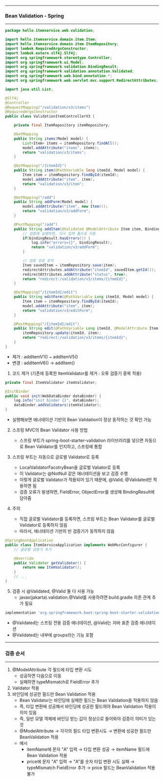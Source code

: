 -----
### Bean Validation - Spring
-----
```java
package hello.itemservice.web.validation;

import hello.itemservice.domain.item.Item;
import hello.itemservice.domain.item.ItemRepository;
import lombok.RequiredArgsConstructor;
import lombok.extern.slf4j.Slf4j;
import org.springframework.stereotype.Controller;
import org.springframework.ui.Model;
import org.springframework.validation.BindingResult;
import org.springframework.validation.annotation.Validated;
import org.springframework.web.bind.annotation.*;
import org.springframework.web.servlet.mvc.support.RedirectAttributes;

import java.util.List;

@Slf4j
@Controller
@RequestMapping("/validation/v3/items")
@RequiredArgsConstructor
public class ValidationItemControllerV3 {

    private final ItemRepository itemRepository;

    @GetMapping
    public String items(Model model) {
        List<Item> items = itemRepository.findAll();
        model.addAttribute("items", items);
        return "validation/v3/items";
    }

    @GetMapping("/{itemId}")
    public String item(@PathVariable long itemId, Model model) {
        Item item = itemRepository.findById(itemId);
        model.addAttribute("item", item);
        return "validation/v3/item";
    }

    @GetMapping("/add")
    public String addForm(Model model) {
        model.addAttribute("item", new Item());
        return "validation/v3/addForm";
    }

    @PostMapping("/add")
    public String addItem(@Validated @ModelAttribute Item item, BindingResult bindingResult, RedirectAttributes redirectAttributes) {
        // 검증에 실패하면, 다시 입력 폼으로 이동
        if(bindingResult.hasErrors()) {
            log.info("errors={}", bindingResult);
            return "validation/v3/addForm";
        }

        // 검증 성공 로직
        Item savedItem = itemRepository.save(item);
        redirectAttributes.addAttribute("itemId", savedItem.getId());
        redirectAttributes.addAttribute("status", true);
        return "redirect:/validation/v3/items/{itemId}";
    }

    @GetMapping("/{itemId}/edit")
    public String editForm(@PathVariable Long itemId, Model model) {
        Item item = itemRepository.findById(itemId);
        model.addAttribute("item", item);
        return "validation/v3/editForm";
    }

    @PostMapping("/{itemId}/edit")
    public String edit(@PathVariable Long itemId, @ModelAttribute Item item) {
        itemRepository.update(itemId, item);
        return "redirect:/validation/v3/items/{itemId}";
    }
}
```
  - 제거 : addItemV1() ~ addItemV5()
  - 변경 : addItemV6() → addItem()

1. 코드 제거 (기존에 등록한 ItemValidator를 제거 : 오류 검증기 중복 적용)
```java
private final ItemValidator itemValidator; 

@InitBinder
public void init(WebDataBinder dataBinder) { 
    log.info("init binder {}", dataBinder); 
    dataBinder.addValidators(itemValidator); 
}
```
  - 실행해보면 애너테이션 기반의 Bean Validation이 정상 동작하는 것 확인 가능

2. 스프링 MVC의 Bean Validator 사용 방법
   - 스프링 부트가 spring-boot-starter-validation 라이브러리를 넣으면 자동으로 Bean Validator를 인지하고, 스프링에 통합

3. 스프링 부트는 자동으로 글로벌 Validator로 등록
   - LocalValidatorFacotryBean을 글로벌 Valiator로 등록
   - 이 Validator는 @NotNull 같은 애너테이션을 보고 검증 수행
   - 이렇게 글로벌 Validator가 적용되어 있기 때문에, @Valid, @Validated만 적용하면 됨
   - 검증 오류가 발생하면, FieldError, ObjectError를 생성해 BindingResult에 담아줌

4. 주의
   - 직접 글로벌 Validator를 등록하면, 스프링 부트는 Bean Validator를 글로벌 Validator로 등록하지 않음
   - 따라서, 애너테이션 기반의 빈 검증기가 동작하지 않음
```java
@SpringBootApplication
public class ItemServiceApplication implements WebMvcConfigurer {
    // 글로벌 검증기 추가

    @Override
    public Validator getValidator() { 
        return new ItemValidator();
    }
    // ...
}
```

5. 검증 시 @Validated, @Valid 둘 다 사용 가능
   - javax(jakarta).validation.@Valid를 사용하려면 build.gradle 의존 관계 추가 필요
```gradle
implementation 'org.springframework.boot:spring-boot-starter-validation'
```
  - @Validated는 스프링 전용 검증 애너테이션, @Valid는 자바 표준 검증 애너테이션
  - @Validated는 내부에 groups라는 기능 포함

-----
### 검증 순서
-----
1. @ModelAttribute 각 필드에 타입 변환 시도
   - 성공하면 다음으로 이동
   - 실패하면 typeMismatch로 FieldError 추가
2. Validator 적용
3. 바인딩에 성공한 필드만 Bean Validation 적용
   - Bean Validator는 바인딩에 실패한 필드는 Bean Validation을 적용하지 않음
   - 즉, 타입 변환에 성공해서 바인딩에 성공한 필드여야 Bean Validation 적용이 의미 있음
   - 즉, 일반 모델 객체에 바인딩 받는 값이 정상으로 들어와야 검증이 의미가 있는 것
   - @ModelAttribute → 각각의 필드 타입 변환시도 → 변환에 성공한 필드만 BeanValidation 적용
   - 예시
     + itemName에 문자 "A" 입력 → 타입 변환 성공 → itemName 필드에 Bean Validation 적용
     + price에 문자 "A" 입력 → "A"를 숫자 타입 변환 시도 실패 → typeMismatch FieldError 추가 → price 필드는 BeanValidation 적용 불가
  
